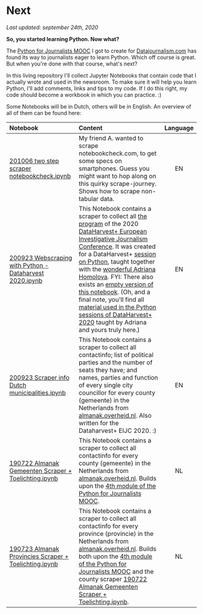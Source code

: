 # Next
*Last updated: september 24th, 2020*

**So, you started learning Python. Now what?**

The [Python for Journalists MOOC](https://datajournalism.com/watch/python-for-journalists) I got to create for [Datajournalism.com](https://datajournalism.com) has found its way to journalists eager to learn Python. Which off course is great. But when you're done with that course, what's next?

In this living repository I'll collect Jupyter Notebooks that contain code that I actually wrote and used in the newsroom. To make sure it will help you learn Python, I'll add comments, links and tips to my code. If I do this right, my code should become a workbook in which you can practice. :)

Some Notebooks will be in Dutch, others will be in English. An overview of all of them can be found here:


| Notebook| Content | Language |
| :------------- |:-------------|:-----:|
| [201006 two step scraper notebookcheck.ipynb](https://github.com/winnydejong/next/blob/master/201006%20two%20step%20scraper%20notebookcheck.ipynb) | My friend A. wanted to scrape notebookcheck.com, to get some specs on smartphones. Guess you might want to hop along on this quirky scrape-journey. Shows how to scrape non-tabular data. | EN |
| [200923 Webscraping with Python - Dataharvest 2020.ipynb](https://github.com/winnydejong/next/blob/master/200923%20Webscraping%20with%20Python%20-%20Dataharvest%202020%20%5Bcomplete%5D.ipynb) | This Notebook contains a scraper to collect all [the program](dataharvesteijc2020.sched.com/) of the 2020 [DataHarvest+ European Investigative Journalism Conference](https://dataharvest.eu/). It was created for a DataHarvest+ [session on Python](https://dataharvesteijc2020.sched.com/event/dkjh/data-analysis-with-pandas-on-jupyter-3?iframe=no), taught together with the [wonderful Adriana Homolova](https://github.com/zufanka). FYI: There also exists an [empty version of this notebook](https://github.com/winnydejong/next/blob/master/200923%20Webscraping%20with%20Python%20-%20Dataharvest%202020%20%5Bempty%5D.ipynb). (Oh, and a final note, you'll find all [material used in the Python sessions of DataHarvest+ 2020](https://github.com/zufanka/DataAnalysisPython_DataHarvest2020) taught by Adriana and yours truly here.) | EN |
| [200923 Scraper info Dutch municipalities.ipynb](https://github.com/winnydejong/next/blob/master/200923%20Scraper%20info%20Dutch%20municipalities.ipynb) | This Notebook contains a scraper to collect all contactinfo; list of political parties and the number of seats they have; and names, parties and function of every single city councillor for every county (gemeente) in the Netherlands from [almanak.overheid.nl](https://almanak.overheid.nl/). Also written for the Dataharvest+ EIJC 2020. :) | EN |
| [190722 Almanak Gemeenten Scraper + Toelichting.ipynb](https://github.com/winnydejong/next/blob/master/190722%20Almanak%20Gemeenten%20Scraper%20%2B%20Toelichting.ipynb) | This Notebook contains a scraper to collect all contactinfo for every county (gemeente) in the Netherlands from [almanak.overheid.nl](https://almanak.overheid.nl/). Builds upon the [4th module of the Python for Journalists MOOC](https://datajournalism.com/watch/python-for-journalists). | NL  |
| [190723 Almanak Provincies Scraper + Toelichting.ipynb](https://github.com/winnydejong/next/blob/master/190723%20Almanak%20Provincies%20Scraper%20%2B%20Toelichting.ipynb) | This Notebook contains a scraper to collect all contactinfo for every province (provincie) in the Netherlands from [almanak.overheid.nl](https://almanak.overheid.nl/). Builds both upon the [4th module of the Python for Journalists MOOC](https://datajournalism.com/watch/python-for-journalists) and the county scraper [190722 Almanak Gemeenten Scraper + Toelichting.ipynb](https://github.com/winnydejong/next/blob/master/190722%20Almanak%20Gemeenten%20Scraper%20%2B%20Toelichting.ipynb). | NL |
